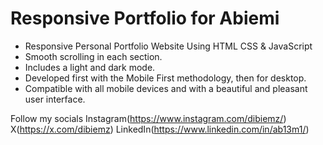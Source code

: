 # Responsive Portfolio for Abiemi

- Responsive Personal Portfolio Website Using HTML CSS & JavaScript
- Smooth scrolling in each section.
- Includes a light and dark mode.
- Developed first with the Mobile First methodology, then for desktop.
- Compatible with all mobile devices and with a beautiful and pleasant user interface.

Follow my socials
Instagram(https://www.instagram.com/dibiemz/)
X(https://x.com/dibiemz)
LinkedIn(https://www.linkedin.com/in/ab13m1/)
